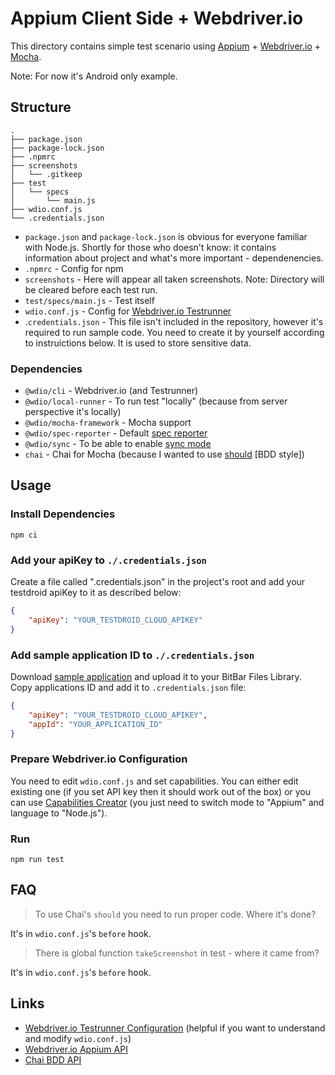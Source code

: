 # Appium Client Side + Webdriver.io

This directory contains simple test scenario using
[Appium](http://appium.io/) + [Webdriver.io](https://webdriver.io/) + [Mocha](https://mochajs.org/).

Note: For now it's Android only example.

## Structure

```
.
├── package.json
├── package-lock.json
├── .npmrc
├── screenshots
│   └── .gitkeep
├── test
│   └── specs
│       └── main.js
├── wdio.conf.js
└── .credentials.json
```

* `package.json` and `package-lock.json` is obvious for everyone familiar with Node.js. Shortly for those who doesn't know:
it contains information about project and what's more important - dependenencies.
* `.npmrc` - Config for npm
* `screenshots` - Here will appear all taken screenshots. Note: Directory will be cleared before each test run.
* `test/specs/main.js` - Test itself
* `wdio.conf.js` - Config for [Webdriver.io Testrunner](https://webdriver.io/docs/gettingstarted.html)
* .`credentials.json` - This file isn't included in the repository, however it's required to run sample code. You need to create it by yourself according to instruictions below. It is used to store sensitive data.

### Dependencies

* `@wdio/cli` - Webdriver.io (and Testrunner)
* `@wdio/local-runner` - To run test "locally" (because from server perspective it's locally)
* `@wdio/mocha-framework` - Mocha support
* `@wdio/spec-reporter` - Default [spec reporter](https://webdriver.io/docs/spec-reporter.html)
* `@wdio/sync` - To be able to enable [sync mode](https://webdriver.io/docs/sync-vs-async.html)
* `chai` - Chai for Mocha (because I wanted to use [should](https://www.chaijs.com/guide/styles/#should) [BDD style])

## Usage

### Install Dependencies

```
npm ci
```
### Add your apiKey to `./.credentials.json`

Create a file called ".credentials.json" in the project's root and add your testdroid apiKey to it as described below:

```json
{
    "apiKey": "YOUR_TESTDROID_CLOUD_APIKEY"
}
```

### Add sample application ID to `./.credentials.json`
Download [sample application](https://github.com/bitbar/test-samples/blob/master/apps/android/bitbar-sample-app.apk) and upload it to your BitBar Files Library. Copy applications ID and add it to  `.credentials.json` file:

```json
{
    "apiKey": "YOUR_TESTDROID_CLOUD_APIKEY",
    "appId": "YOUR_APPLICATION_ID"
}
```

### Prepare Webdriver.io Configuration

You need to edit `wdio.conf.js` and set capabilities. You can either edit existing one (if you set API key then it should
work out of the box) or you can use [Capabilities Creator](https://staging.bitbar.com/#public/capabilities-creator) (you just need
to switch mode to "Appium" and language to "Node.js").

### Run

```
npm run test
```

## FAQ

> To use Chai's `should` you need to run proper code. Where it's done?

It's in `wdio.conf.js`'s `before` hook.

> There is global function `takeScreenshot` in test - where it came from?

It's in `wdio.conf.js`'s `before` hook.

## Links

* [Webdriver.io Testrunner Configuration](https://webdriver.io/docs/configurationfile.html) (helpful if you want to understand and modify `wdio.conf.js`)
* [Webdriver.io Appium API](https://webdriver.io/docs/api/appium.html)
* [Chai BDD API](https://www.chaijs.com/api/bdd/)
